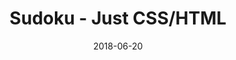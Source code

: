 ---
title: 'Sudoku - Just CSS/HTML'
description: 'Complete a sudoku puzzle without Javascript or server-side interaction.'
gametype: 'hard'
gameid: 81
date: 2018-06-20
tags: []
draft: false
type: 'games'
num19: [{'idx':1,'arr1':[1,2,3,4,5,6,7,8,9],'arr2':[1,2,3,4,5,6,7,8,9]},{'idx':2,'arr1':[1,2,3,4,5,6,7,8,9],'arr2':[1,2,3,4,5,6,7,8,9]},{'idx':3,'arr1':[1,2,3,4,5,6,7,8,9],'arr2':[1,2,3,4,5,6,7,8,9]},{'idx':4,'arr1':[1,2,3,4,5,6,7,8,9],'arr2':[1,2,3,4,5,6,7,8,9]},{'idx':5,'arr1':[1,2,3,4,5,6,7,8,9],'arr2':[1,2,3,4,5,6,7,8,9]},{'idx':6,'arr1':[1,2,3,4,5,6,7,8,9],'arr2':[1,2,3,4,5,6,7,8,9]},{'idx':7,'arr1':[1,2,3,4,5,6,7,8,9],'arr2':[1,2,3,4,5,6,7,8,9]},{'idx':8,'arr1':[1,2,3,4,5,6,7,8,9],'arr2':[1,2,3,4,5,6,7,8,9]},{'idx':9,'arr1':[1,2,3,4,5,6,7,8,9],'arr2':[1,2,3,4,5,6,7,8,9]}]
puzzle: [[0, 0, 1, 0, 0, 0, 0, 5, 0], [7, 6, 0, 0, 1, 0, 8, 2, 0], [0, 2, 0, 0, 0, 8, 0, 0, 3], [0, 0, 4, 1, 7, 6, 0, 0, 0], [0, 7, 0, 2, 0, 4, 0, 9, 0], [0, 0, 0, 9, 5, 3, 7, 0, 0], [9, 0, 0, 6, 0, 0, 0, 7, 0], [0, 3, 7, 0, 2, 0, 0, 1, 6], [0, 5, 0, 0, 0, 0, 2, 0, 0]]
layout: 'sudokucssstatic'
---